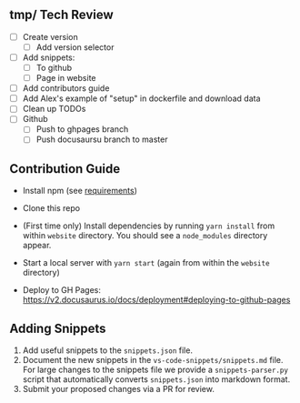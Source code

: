## tmp/ Tech Review

- [ ] Create version
    - [ ] Add version selector
- [ ] Add snippets:
    - [ ] To github
    - [ ] Page in website
- [ ] Add contributors guide
- [ ] Add Alex's example of "setup" in dockerfile and download data
- [ ] Clean up TODOs
- [ ] Github
    - [ ] Push to ghpages branch
    - [ ] Push docusaursu branch to master

## Contribution Guide

- Install npm (see [requirements](https://v2.docusaurus.io/docs/installation#requirements))

- Clone this repo

- (First time only) Install dependencies by running `yarn install` from within `website` directory. You should see a `node_modules` directory appear.

- Start a local server with `yarn start` (again from within the `website` directory)

- Deploy to GH Pages: https://v2.docusaurus.io/docs/deployment#deploying-to-github-pages

## Adding Snippets

1. Add useful snippets to the `snippets.json` file.
2. Document the new snippets in the `vs-code-snippets/snippets.md` file. For large changes to the snippets file
we provide a `snippets-parser.py` script that automatically converts `snippets.json` into markdown format.
3. Submit your proposed changes via a PR for review.